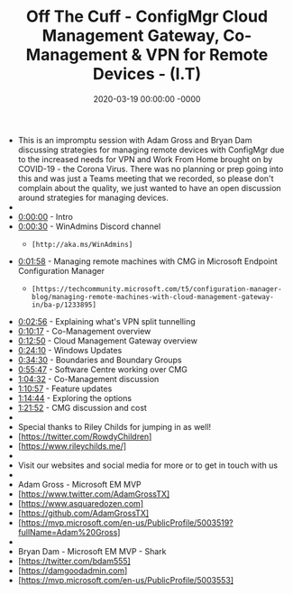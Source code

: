 ﻿---
layout: post
title: "Off The Cuff - ConfigMgr Cloud Management Gateway, Co-Management & VPN for Remote Devices - (I.T)"
date: 2020-03-19 00:00:00 -0000
categories:
---

 * This is an impromptu session with Adam Gross and Bryan Dam discussing strategies for managing remote devices with ConfigMgr due to the increased needs for VPN and Work From Home brought on by COVID-19 - the Corona Virus. There was no planning or prep going into this and was just a Teams meeting that we recorded, so please don't complain about the quality, we just wanted to have an open discussion around strategies for managing devices.
 * 
 * [0:00:00](https://www.youtube.com/watch?v=RkLqVCak6Ps&t=0s) - Intro
 * [0:00:30](https://www.youtube.com/watch?v=RkLqVCak6Ps&t=30s) - WinAdmins Discord channel 
   -     [http://aka.ms/WinAdmins]
 * [0:01:58](https://www.youtube.com/watch?v=RkLqVCak6Ps&t=118s) - Managing remote machines with CMG in Microsoft Endpoint Configuration Manager
   -     [https://techcommunity.microsoft.com/t5/configuration-manager-blog/managing-remote-machines-with-cloud-management-gateway-in/ba-p/1233895]
 * [0:02:56](https://www.youtube.com/watch?v=RkLqVCak6Ps&t=176s) - Explaining what's VPN split tunnelling
 * [0:10:17](https://www.youtube.com/watch?v=RkLqVCak6Ps&t=617s) - Co-Management overview
 * [0:12:50](https://www.youtube.com/watch?v=RkLqVCak6Ps&t=770s) - Cloud Management Gateway overview
 * [0:24:10](https://www.youtube.com/watch?v=RkLqVCak6Ps&t=1450s) - Windows Updates
 * [0:34:30](https://www.youtube.com/watch?v=RkLqVCak6Ps&t=2070s) - Boundaries and Boundary Groups
 * [0:55:47](https://www.youtube.com/watch?v=RkLqVCak6Ps&t=3347s) - Software Centre working over CMG
 * [1:04:32](https://www.youtube.com/watch?v=RkLqVCak6Ps&t=332s) - Co-Management discussion 
 * [1:10:57](https://www.youtube.com/watch?v=RkLqVCak6Ps&t=717s) - Feature updates
 * [1:14:44](https://www.youtube.com/watch?v=RkLqVCak6Ps&t=944s) - Exploring the options
 * [1:21:52](https://www.youtube.com/watch?v=RkLqVCak6Ps&t=1372s) - CMG discussion and cost
 * 
 * Special thanks to Riley Childs for jumping in as well!
 * [https://twitter.com/RowdyChildren]
 * [https://www.rileychilds.me/]
 * 
 * Visit our websites and social media for more or to get in touch with us
 * 
 * Adam Gross - Microsoft EM MVP
 * [https://www.twitter.com/AdamGrossTX]
 * [https://www.asquaredozen.com]
 * [https://github.com/AdamGrossTX]
 * [https://mvp.microsoft.com/en-us/PublicProfile/5003519?fullName=Adam%20Gross]
 * 
 * Bryan Dam - Microsoft EM MVP - Shark
 * [https://twitter.com/bdam555]
 * [https://damgoodadmin.com]
 * [https://mvp.microsoft.com/en-us/PublicProfile/5003553]
